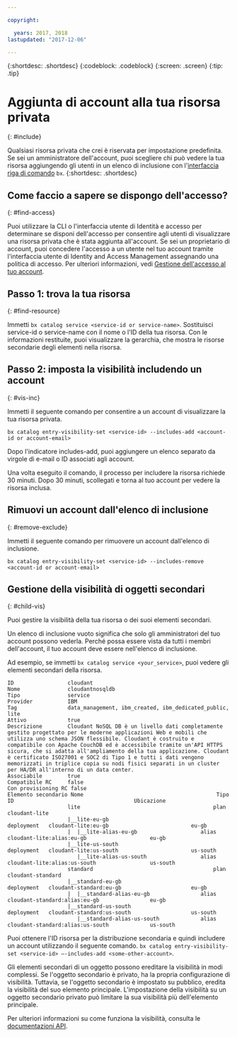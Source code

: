 ```yaml
---

copyright:

  years: 2017, 2018
lastupdated: "2017-12-06"

---
```


{:shortdesc: .shortdesc}
{:codeblock: .codeblock}
{:screen: .screen}
{:tip: .tip}

# Aggiunta di account alla tua risorsa privata
{: #include}

Qualsiasi risorsa privata che crei è riservata per impostazione predefinita. Se sei un amministratore dell'account, puoi scegliere chi può vedere la tua risorsa aggiungendo gli utenti in un elenco di inclusione con l'[interfaccia riga di comando](/docs/cli/reference/bluemix_cli/bx_cli.html#bluemix_catalog_entry_visibility_set) `bx`.
{:shortdesc: .shortdesc}

## Come faccio a sapere se dispongo dell'accesso?
{: #find-access}

Puoi utilizzare la CLI o l'interfaccia utente di Identità e accesso per determinare se disponi dell'accesso per consentire agli utenti di visualizzare una risorsa privata che è stata aggiunta all'account. Se sei un proprietario di account, puoi concedere l'accesso a un utente nel tuo account tramite l'interfaccia utente di Identity and Access Management assegnando una politica di accesso. Per ulteriori informazioni, vedi [Gestione dell'accesso al tuo account](access.html).

## Passo 1: trova la tua risorsa
{: #find-resource}

Immetti `bx catalog service <service-id or service-name>`. Sostituisci service-id o service-name con il nome o l'ID della tua risorsa. Con le informazioni restituite, puoi visualizzare la gerarchia, che mostra le risorse secondarie degli elementi nella risorsa.

## Passo 2: imposta la visibilità includendo un account
{: #vis-inc}

Immetti il seguente comando per consentire a un account di visualizzare la tua risorsa privata.

`bx catalog entry-visibility-set <service-id> --includes-add <account-id or account-email>`

Dopo l'indicatore includes-add, puoi aggiungere un elenco separato da virgole di e-mail o ID associati agli account.

Una volta eseguito il comando, il processo per includere la risorsa richiede 30 minuti.  Dopo 30 minuti, scollegati e torna al tuo account per vedere la risorsa inclusa.

## Rimuovi un account dall'elenco di inclusione
{: #remove-exclude}

Immetti il seguente comando per rimuovere un account dall'elenco di inclusione.

`bx catalog entry-visibility-set <service-id> --includes-remove <account-id or account-email>`

## Gestione della visibilità di oggetti secondari
{: #child-vis}

Puoi gestire la visibilità della tua risorsa o dei suoi elementi secondari.

Un elenco di inclusione vuoto significa che solo gli amministratori del tuo account possono vederla. Perché possa essere vista da tutti i membri dell'account, il tuo account deve essere nell'elenco di inclusione.

Ad esempio, se immetti `bx catalog service <your_service>`, puoi vedere gli elementi secondari della risorsa.

```
ID                 cloudant
Nome               cloudantnosqldb
Tipo               service
Provider           IBM
Tag                data_management, ibm_created, ibm_dedicated_public, lite
Attivo             true
Descrizione        Cloudant NoSQL DB è un livello dati completamente gestito progettato per le moderne applicazioni Web e mobili che utilizza uno schema JSON flessibile. Cloudant è costruito e compatibile con Apache CouchDB ed è accessibile tramite un'API HTTPS sicura, che si adatta all'ampliamento della tua applicazione. Cloudant è certificato ISO27001 e SOC2 di Tipo 1 e tutti i dati vengono memorizzati in triplice copia su nodi fisici separati in un cluster per HA/DR all'interno di un data center.
Associabile        true
Compatibile RC     false
Con provisioning RC false
Elemento secondario Nome                                          Tipo         ID                                      Ubicazione
                   lite                                          plan         cloudant-lite
                   |__lite-eu-gb                             deployment   cloudant-lite:eu-gb                          eu-gb
                   |  |__lite-alias-eu-gb                    alias        cloudant-lite:alias:eu-gb                    eu-gb
                   |__lite-us-south                          deployment   cloudant-lite:us-south                       us-south
                      |__lite-alias-us-south                 alias        cloudant-lite:alias:us-south                 us-south
                   standard                                      plan         cloudant-standard
                   |__standard-eu-gb                         deployment   cloudant-standard:eu-gb                      eu-gb
                   |  |__standard-alias-eu-gb                alias        cloudant-standard:alias:eu-gb                eu-gb
                   |__standard-us-south                      deployment   cloudant-standard:us-south                   us-south
                      |__standard-alias-us-south             alias        cloudant-standard:alias:us-south             us-south
```

Puoi ottenere l'ID risorsa per la distribuzione secondaria e quindi includere un account utilizzando il seguente comando. `bx catalog entry-visibility-set <service-id> —-includes-add <some-other-account>`.

Gli elementi secondari di un oggetto possono ereditare la visibilità in modi complessi. Se l'oggetto secondario è privato, ha la propria configurazione di visibilità. Tuttavia, se l'oggetto secondario è impostato su pubblico, eredita la visibilità del suo elemento principale. L'impostazione della visibilità su un oggetto secondario privato può limitare la sua visibilità più dell'elemento principale.

Per ulteriori informazioni su come funziona la visibilità, consulta le [documentazioni API](https://console.bluemix.net/apidocs/682).
